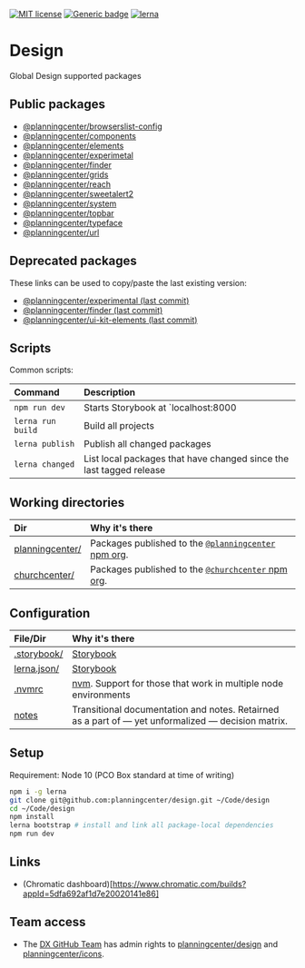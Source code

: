 [![MIT license](https://img.shields.io/badge/License-MIT-blue.svg)](https://lbesson.mit-license.org/)
[![Generic badge](https://img.shields.io/badge/maintained%20by-global%20design-green.svg)](https://shields.io/)
[![lerna](https://img.shields.io/badge/maintained%20with-lerna-cc00ff.svg)](https://lernajs.io/)

# Design

Global Design supported packages

## Public packages

- [@planningcenter/browserslist-config](planningcenter/browserslist-config)
- [@planningcenter/components](planningcenter/components)
- [@planningcenter/elements](planningcenter/elements)
- [@planningcenter/experimetal](planningcenter/experimental)
- [@planningcenter/finder](planningcenter/finder)
- [@planningcenter/grids](planningcenter/grids)
- [@planningcenter/reach](planningcenter/reach)
- [@planningcenter/sweetalert2](planningcenter/sweetalert2)
- [@planningcenter/system](planningcenter/system)
- [@planningcenter/topbar](planningcenter/topbar)
- [@planningcenter/typeface](planningcenter/typeface)
- [@planningcenter/url](planningcenter/url)

## Deprecated packages
These links can be used to copy/paste the last existing version:

- [@planningcenter/experimental (last commit)](https://github.com/planningcenter/design/tree/aaa70764f6757814d14854fc019f65480d317e1a/planningcenter/experimental)
- [@planningcenter/finder (last commit)](https://github.com/planningcenter/design/tree/aaa70764f6757814d14854fc019f65480d317e1a/planningcenter/finder)
- [@planningcenter/ui-kit-elements (last commit)](https://github.com/planningcenter/design/tree/aaa70764f6757814d14854fc019f65480d317e1a/planningcenter/ui-kit-elements)

## Scripts

Common scripts:

| Command           | Description                                                         |
| :---------------- | :------------------------------------------------------------------ |
| `npm run dev`     | Starts Storybook at `localhost:8000                                 |
| `lerna run build` | Build all projects                                                  |
| `lerna publish`   | Publish all changed packages                                        |
| `lerna changed`   | List local packages that have changed since the last tagged release |

## Working directories

| Dir                               | Why it's there                                                                                   |
| :-------------------------------- | :----------------------------------------------------------------------------------------------- |
| [planningcenter/](/planningceter) | Packages published to the [`@planningcenter` npm org](https://www.npmjs.com/org/planningcenter). |
| [churchcenter/](/churchcenter)    | Packages published to the [`@churchcenter` npm org](https://www.npmjs.com/org/churchcenter).     |

## Configuration

| File/Dir                                     | Why it's there                                                                                     |
| :------------------------------------------- | :------------------------------------------------------------------------------------------------- |
| [.storybook/](.storybook/)                   | [Storybook](https://storybook.js.org)                                                              |
| [lerna.json/](lerna.json)                    | [Storybook](https://lerna.js.org)                                                                  |
| [.nvmrc](.nvmrc)                             | [nvm](github.com/nvm-sh/nvm). Support for those that work in multiple node environments            |
| [notes](./notes)                             | Transitional documentation and notes. Retairned as a part of — yet unformalized — decision matrix. |

## Setup

Requirement: Node 10 (PCO Box standard at time of writing)

```bash
npm i -g lerna
git clone git@github.com:planningcenter/design.git ~/Code/design
cd ~/Code/design
npm install
lerna bootstrap # install and link all package-local dependencies
npm run dev
```

## Links

* (Chromatic dashboard)[https://www.chromatic.com/builds?appId=5dfa692af1d7e20020141e86]


## Team access

* The [DX GitHub Team](https://github.com/orgs/planningcenter/teams/dx/edit) has admin rights to [planningcenter/design](https://github.com/planningcenter/design) and [planningcenter/icons](https://github.com/planningcenter/icons/).
